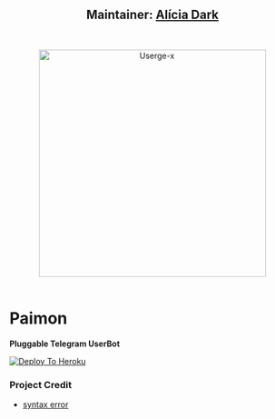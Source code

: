 <h2 align="center"><b>Maintainer: <a href="https://telegram.dog/aliciadark">Alícia Dark</a></b></h2>
<br>
<p align="center">
   <a href="https://github.com/code-rgb/USERGE-X"><img src="https://telegra.ph/file/bb678841f4ec53961abee.png" alt="Userge-x" width=400px></a>
   <br>
   <br>
</p>
<h1>Paimon</h1>
<b>Pluggable Telegram UserBot</b>
<br> 


 
[![Deploy To Heroku](https://telegra.ph/file/97b09755c60aabdc0f83a.jpg)](https://heroku.com/deploy?template=https://github.com/code-rgb/USERGE-X/tree/alpha)



</details> 

### Project Credit

* [syntax error](https://github.com/code-rgb)

